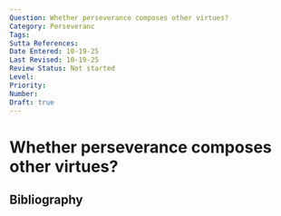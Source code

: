 ```yaml
---
Question: Whether perseverance composes other virtues?
Category: Perseveranc
Tags: 
Sutta References: 
Date Entered: 10-19-25
Last Revised: 10-19-25
Review Status: Not started
Level: 
Priority: 
Number: 
Draft: true
---
```


# Whether perseverance composes other virtues?

## Bibliography

<!-- 

Notes:



-->